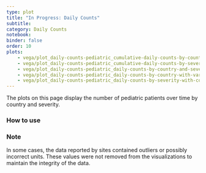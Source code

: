 ```yaml
---
type: plot
title: "In Progress: Daily Counts"
subtitle: 
category: Daily Counts
notebook: 
binder: false
order: 10
plots:
    - vega/plot_daily-counts-pediatric_cumulative-daily-counts-by-country-and-severity.json
    - vega/plot_daily-counts-pediatric_cumulative-daily-counts-by-severity-with-country-dropdown.json
    - vega/plot_daily-counts-pediatric_daily-counts-by-country-and-severity.json
    - vega/plot_daily-counts-pediatric_daily-counts-by-country-with-variable-dropdown.json
    - vega/plot_daily-counts-pediatric_daily-counts-by-severity-with-country-dropdown.json
---
```


The plots on this page display the number of pediatric patients over time by country and severity.

### How to use


### Note

In some cases, the data reported by sites contained outliers or possibly incorrect units. These values were not removed from the visualizations to maintain the integrity of the data.